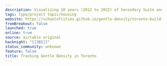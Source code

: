 ```yaml
---
description: Visualizing 10 years (2012 to 2022) of Secondary Suite and Laneway / Garden Suite building permits in Toronto
tags: type/project topic/housing
website: https://schoolofcities.github.io/gentle-density/toronto-building-permits
fromBreakout: false
launched: true
online: true
source: airtable original
hacknight: "[[381]]"
status_community: unknown
feature: false
title: Tracking Gentle Density in Toronto
---
```

